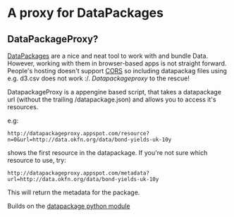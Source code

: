 A proxy for DataPackages
========================

DataPackageProxy?
-----------------

[DataPackages](http://data.okfn.org/standards/data-package) are a nice and
neat tool to work with and bundle Data. However, working with them in
browser-based apps is not straight forward. People's hosting doesn't
support [CORS](http://enable-cors.org) so including datapackag files using
e.g. d3.csv does not work :/. *Datapackageproxy* to the rescue!

DatapackageProxy is a appengine based script, that takes a datapackage url
(without the trailing /datapackage.json) and allows you to access it's
resources.

e.g:

```
http://datapackageproxy.appspot.com/resource?n=0&url=http://data.okfn.org/data/bond-yields-uk-10y
```

shows the first resource in the datapackage. If you're not sure which
resource to use, try:

```
http://datapackageproxy.appspot.com/metadata?url=http://data.okfn.org/data/bond-yields-uk-10y
```

This will return the metadata for the package.

Builds on the [datapackage python module](http://github.com/tryggvib/datapackage)
